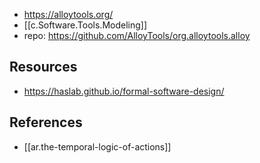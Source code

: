 
- https://alloytools.org/
- [[c.Software.Tools.Modeling]]
- repo: https://github.com/AlloyTools/org.alloytools.alloy

## Resources

- https://haslab.github.io/formal-software-design/

## References

- [[ar.the-temporal-logic-of-actions]]